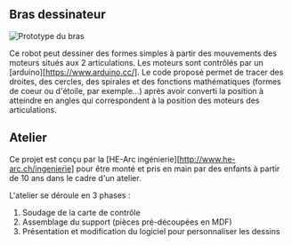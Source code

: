 ## Bras dessinateur

![Prototype du bras](http://www.he-arc.ch/sites/www.he-arc.ch/files/ING/haute-ecole-arc-ingenierie-atelier-robot-dessinateur.jpg "Prototype du bras")

Ce robot peut dessiner des formes simples à partir des mouvements des moteurs situés aux 2 articulations. Les moteurs sont contrôlés par un [arduino][https://www.arduino.cc/]. Le code proposé permet de tracer des droites, des cercles, des spirales et des fonctions mathématiques (formes de coeur ou d'étoile, par exemple...) après avoir converti la position à atteindre en angles qui correspondent à la position des moteurs des articulations.

## Atelier 

Ce projet est conçu par la [HE-Arc ingénierie][http://www.he-arc.ch/ingenierie] pour être monté et pris en main par des enfants à partir de 10 ans dans le cadre d'un atelier.

L'atelier se déroule en 3 phases :
1. Soudage de la carte de contrôle 
2. Assemblage du support (pièces pré-découpées en MDF)
3. Présentation et modification du logiciel pour personnaliser les dessins
